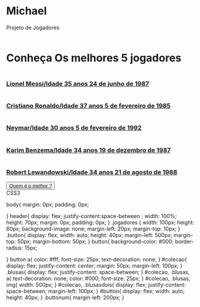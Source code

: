 # Michael
Projeto de Jogadores
<!DOCTYPE html>
<html lang="en">
<head>
    <meta charset="UTF-8">
    <meta http-equiv="X-UA-Compatible" content="IE=edge">
    <meta name="viewport" content="width=device-width, initial-scale=1.0">
    <link rel="stylesheet" type="text/css" href="assets/css/template.css">
    <title>Página de Apresentação</title>
</head>
<header>
</header>
<body>
    <header></header>
        <div class="Jogadores">
            <h1>Conheça Os melhores 5 jogadores</h1>
        </div>
    </header>

<section id="Link">
    <div class="blusas">
        <a href="https://pt.wikipedia.org/wiki/Lionel_Messi">
            <img src="download.jpg" alt="">
            <h3>Lionel Messi/Idade 35 anos 24 de junho de 1987</h3>
        </a>
    </div>
    <div class="Link">
        <a href="https://pt.wikipedia.org/wiki/Cristiano_Ronaldo">
            <img src="download (2).jpg" alt="">
            <h3>Cristiano Ronaldo/Idade
                37 anos
                5 de fevereiro de 1985</h3>
        </a>
    </div>
    <div class="Link">
        <a href="https://pt.wikipedia.org/wiki/Neymar">
            <img src="download (3).jpg" alt="">
            <h3>Neymar/Idade
                30 anos
                5 de fevereiro de 1992</h3>
        </a>
    </div>
    <div class="Link">
        <a href="https://pt.wikipedia.org/wiki/Karim_Benzema">
            <img src="download (4).jpg" alt="">
            <h3>Karim Benzema/Idade
                34 anos
                19 de dezembro de 1987</h3>
        </a>
    </div>
    <div class="Link">
        <a href="https://pt.wikipedia.org/wiki/Robert_Lewandowski">
            <img src="download (5).jpg" alt="">
            <h3>Robert Lewandowski/Idade
                34 anos
                21 de agosto de 1988</h3>
        </a>
    </div>
</section>
<section id="button">
    <div class="buttonum">
        <button>
            <a href="">Quem é o melhor ?</a>
        </button>
        </div>
</section>

</body>
</html

CSS3 

body{
    margin: 0px;
    padding: 0px;

}
header{
    display: flex;
    justify-content:space-between ;
    width: 100%;
    height: 70px;
    margin: 0px;
    padding: 0px;
}
.jogadores {
    width: 100px;
    height: 60px;
    background-image: none;
   margin-left: 20px;
   margin-top: 10px;
}
.button{
    display: flex;
    width: auto;
    height: 40px;
    margin-left: 500px;
    margin-top: 50px;
    margin-bottom: 50px;
}
button{
    background-color: #000;
    border-radius: 15px;

}
button a{
    color: #fff;
    font-size: 25px;
    text-decoration: none;
}
#colecao{
    display: flex;
    justify-content: center;
    margin: 50px;
    margin-left: 100px;
}
.blusas{
    display: flex;
    justify-content: space-between;
}
#colecao,
.blusas,
a{
    text-decoration: none;
    color: #000;
    font-size: 25px;
}
#colecao,
.blusas,
img{
    width: 500px;
}
#colecao,
.blusasdois{
    display: flex;
    justify-content: space-between;
    margin-left: 100px;
}
#button{
    display: flex;
    width: auto;
    height: 40px;
}
.buttonum{
  margin-left: 200px;
}
